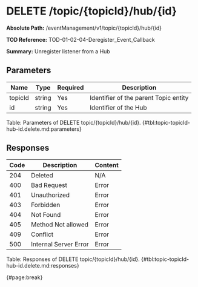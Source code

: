 <!--
    ATTENTION: This file was generated via gradle!
               Do NOT manually edit this file! Any such changes will be overwritten!
-->

# DELETE /topic/{topicId}/hub/{id}

**Absolute Path:** /eventManagement/v1/topic/{topicId}/hub/{id}

**TOD Reference:** TOD-01-02-04-Deregister_Event_Callback

**Summary:** Unregister listener from a Hub

## Parameters

| Name | Type | Required | Description |
| ------ | ------ | --- | ------------ |
| topicId | string | Yes | Identifier of the parent Topic entity |
| id | string | Yes | Identifier of the Hub |

Table: Parameters of DELETE topic/{topicId}/hub/{id}. {#tbl:topic-topicId-hub-id.delete.md:parameters}

## Responses

| Code | Description | Content |
|------|-------------|---------|
| 204 | Deleted | N/A |
| 400 | Bad Request | Error |
| 401 | Unauthorized | Error |
| 403 | Forbidden | Error |
| 404 | Not Found | Error |
| 405 | Method Not allowed | Error |
| 409 | Conflict | Error |
| 500 | Internal Server Error | Error |

Table: Responses of DELETE topic/{topicId}/hub/{id}. {#tbl:topic-topicId-hub-id.delete.md:responses}

{#page:break}
